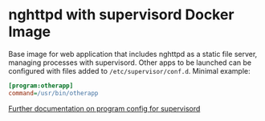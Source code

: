 # nghttpd with supervisord Docker Image

Base image for web application that includes nghttpd as a static file server,
managing processes with supervisord. Other apps to be launched can be configured
with files added to `/etc/supervisor/conf.d`. Minimal example:

```ini
[program:otherapp]
command=/usr/bin/otherapp
```

[Further documentation on program config for supervisord](http://supervisord.org/configuration.html#program-x-section-settings)
